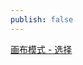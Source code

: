 ```yaml
---
publish: false
---
```


[画布模式 - 选择]

<script setup>
import SelectCanvasMode from '../../components/SelectCanvasMode.vue'
</script>

<SelectCanvasMode />

[画布模式 - 选择]: /zh/guide/lesson-014#select-mode
